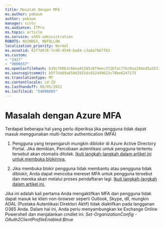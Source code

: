 ```yaml
---
title: Masalah dengan MFA
ms.author: pebaum
author: pebaum
manager: scotv
ms.audience: ITPro
ms.topic: article
ms.service: o365-administration
ROBOTS: NOINDEX, NOFOLLOW
localization_priority: Normal
ms.assetid: 63f7d676-7cd9-4549-ba84-c3a8a7867f63
ms.custom:
- "2417"
- "9000557"
ms.openlocfilehash: b39c79063c66ea41585c8f9eec372bfac77bc0aa29ded5a5572e06c141b28f80
ms.sourcegitcommit: b5f7da89a650d2915dc652449623c78be6247175
ms.translationtype: MT
ms.contentlocale: id-ID
ms.lasthandoff: 08/05/2021
ms.locfileid: "54098605"
---
```

# <a name="issues-with-azure-mfa"></a>Masalah dengan Azure MFA
Terdapat beberapa hal yang perlu diperiksa jika pengguna tidak dapat masuk menggunakan multi-factor authentication (MFA)

1. Pengguna yang terpengaruh mungkin diblokir di Azure Active Directory Portal. Jika demikian, Percobaan autentikasi untuk pengguna tertentu tersebut akan otomatis ditolak. [Ikuti langkah-langkah dalam artikel ini untuk membuka blokirnya.](https://docs.microsoft.com/azure/active-directory/authentication/howto-mfa-mfasettings#block-and-unblock-users)

2. Jika membuka blokir pengguna tidak membantu atau pengguna tidak diblokir, Anda dapat mencoba mereset MFA untuk pengguna tersebut dan mereka akan melalui proses pendaftaran lagi. [Ikuti langkah-langkah dalam artikel ini.](https://docs.microsoft.com/azure/active-directory/authentication/howto-mfa-userdevicesettings#require-users-to-provide-contact-methods-again)

Jika ini adalah kali pertama Anda mengaktifkan MFA dan pengguna tidak dapat masuk ke klien non-browser seperti Outlook, Skype, dll, mungkin ADAL (Pustaka Autentikasi Direktori Aktif) tidak diaktifkan pada langganan O365 Anda. Dalam hal ini, Anda perlu menyambungkan ke Exchange Online Powershell dan menjalankan cmdlet ini: *Set-OrganizationConfig -OAuth2ClientProfileEnabled:$true*